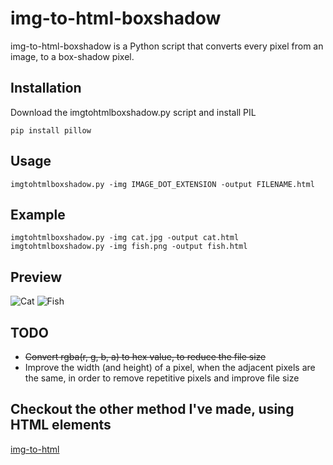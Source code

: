 # img-to-html-boxshadow

img-to-html-boxshadow is a Python script that converts every pixel from an image, to a box-shadow pixel.

## Installation

Download the imgtohtmlboxshadow.py script and install PIL

```
pip install pillow
```

## Usage

```
imgtohtmlboxshadow.py -img IMAGE_DOT_EXTENSION -output FILENAME.html
```

## Example

```
imgtohtmlboxshadow.py -img cat.jpg -output cat.html
imgtohtmlboxshadow.py -img fish.png -output fish.html
```

## Preview

![Cat](https://i.postimg.cc/fWrJByhS/cat.png)
![Fish](https://i.postimg.cc/zfCgQrkZ/Screenshot-105.png)

## TODO

- ~~Convert rgba(r, g, b, a) to hex value, to reduce the file size~~
- Improve the width (and height) of a pixel, when the adjacent pixels are the same, in order to remove repetitive pixels and improve file size 

## Checkout the other method I've made, using HTML elements
[img-to-html](https://github.com/pinguluk/img-to-html)
